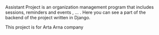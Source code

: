 Assistant Project is an organization management program that includes sessions, reminders and events , ... . Here you can see a part of the backend of the project written in Django.

This project is for Arta Arna company
